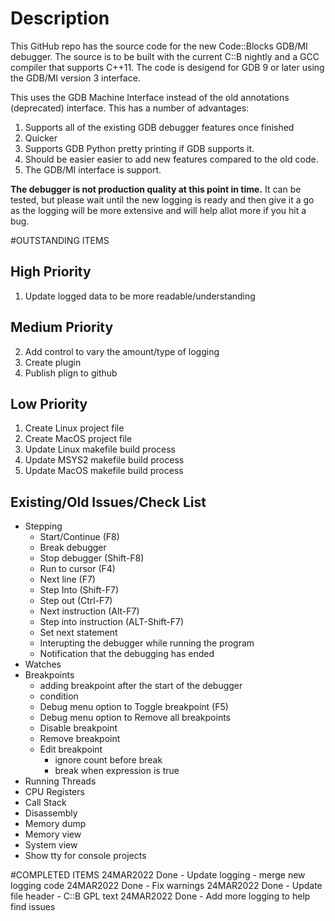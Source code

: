 # Description
This GitHub repo has the source code for the new Code::Blocks GDB/MI debugger. The source is to be built with the current C::B nightly and a GCC compiler that supports C++11. The code is desigend for GDB 9 or later using the GDB/MI version 3 interface.

This uses the GDB Machine Interface instead of the old annotations (deprecated) interface. This has a number of advantages:

1. Supports all of the existing GDB debugger features once finished
2. Quicker
3. Supports GDB Python pretty printing if GDB supports it.
4. Should be easier easier to add new features compared to the old code.
5. The GDB/MI interface is support.

**The debugger is not production quality at this point in time.** It can be tested, but please wait until the new logging is ready and then give it a go as the logging will be more extensive and will help allot more if you hit a bug.

#OUTSTANDING ITEMS

## High Priority
1. Update logged data to be more readable/understanding

## Medium Priority
2. Add control to vary the amount/type of logging 
3. Create plugin
4. Publish plign to github

## Low Priority
1. Create Linux project file
2. Create MacOS project file
3. Update Linux makefile build process
4. Update MSYS2 makefile build process
5. Update MacOS makefile build process

## Existing/Old Issues/Check List

* Stepping
  * Start/Continue  (F8)
  * Break debugger
  * Stop debugger   (Shift-F8)
  * Run to cursor   (F4)    
  * Next line       (F7)
  * Step Into       (Shift-F7)
  * Step out        (Ctrl-F7)
  * Next instruction        (Alt-F7)
  * Step into instruction   (ALT-Shift-F7)
  * Set next statement
  * Interupting the debugger while running the program
  * Notification that the debugging has ended
* Watches
* Breakpoints
  * adding breakpoint after the start of the debugger
  * condition
  * Debug menu option to Toggle breakpoint (F5)
  * Debug menu option to Remove all breakpoints
  * Disable breakpoint
  * Remove breakpoint
  * Edit breakpoint
    * ignore count before break
    * break when expression is true
* Running Threads
* CPU Registers
* Call Stack
* Disassembly
* Memory dump
* Memory view
* System view
* Show tty for console projects


#COMPLETED ITEMS
24MAR2022 Done - Update logging - merge new logging code
24MAR2022 Done - Fix warnings
24MAR2022 Done - Update file header - C::B GPL text
24MAR2022 Done - Add more logging to help find issues

